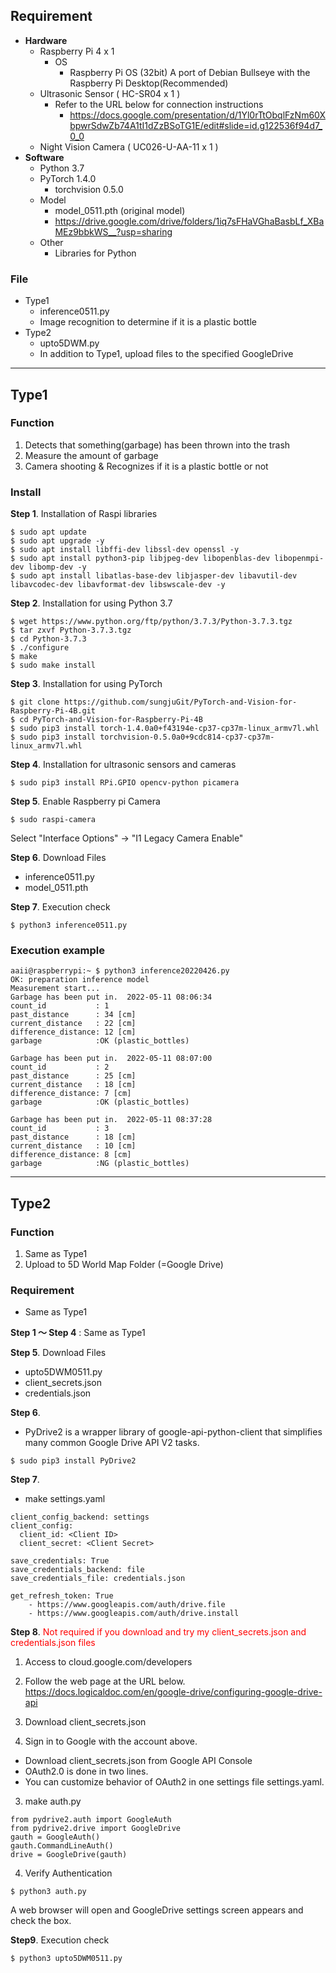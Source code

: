 ## Requirement
- **Hardware**
  - Raspberry Pi 4 x 1
    - OS
      - Raspberry Pi OS (32bit) A port of Debian Bullseye with the Raspberry Pi Desktop(Recommended)
  - Ultrasonic Sensor ( HC-SR04 x 1 )
    - Refer to the URL below for connection instructions
      - https://docs.google.com/presentation/d/1Yl0rTtObqlFzNm60XbpwrSdwZb74A1tI1dZzBSoTG1E/edit#slide=id.g122536f94d7_0_0
  - Night Vision Camera ( UC026-U-AA-11 x 1 )
- **Software**
  - Python 3.7
  - PyTorch 1.4.0
    - torchvision 0.5.0
  - Model
    - model_0511.pth (original model)
    - https://drive.google.com/drive/folders/1iq7sFHaVGhaBasbLf_XBaMEz9bbkWS__?usp=sharing
  - Other
    - Libraries for Python
       
### File
- Type1
  - inference0511.py
  - Image recognition to determine if it is a plastic bottle
- Type2
  - upto5DWM.py
  - In addition to Type1, upload files to the specified GoogleDrive

---
## Type1
### Function
1. Detects that something(garbage) has been thrown into the trash
2. Measure the amount of garbage
3. Camera shooting & Recognizes if it is a plastic bottle or not

### Install


**Step 1**. Installation of Raspi libraries
```
$ sudo apt update
$ sudo apt upgrade -y
$ sudo apt install libffi-dev libssl-dev openssl -y
$ sudo apt install python3-pip libjpeg-dev libopenblas-dev libopenmpi-dev libomp-dev -y
$ sudo apt install libatlas-base-dev libjasper-dev libavutil-dev libavcodec-dev libavformat-dev libswscale-dev -y
```

**Step 2**. Installation for using Python 3.7
```
$ wget https://www.python.org/ftp/python/3.7.3/Python-3.7.3.tgz
$ tar zxvf Python-3.7.3.tgz
$ cd Python-3.7.3
$ ./configure
$ make
$ sudo make install
```

**Step 3**. Installation for using PyTorch
```
$ git clone https://github.com/sungjuGit/PyTorch-and-Vision-for-Raspberry-Pi-4B.git
$ cd PyTorch-and-Vision-for-Raspberry-Pi-4B
$ sudo pip3 install torch-1.4.0a0+f43194e-cp37-cp37m-linux_armv7l.whl
$ sudo pip3 install torchvision-0.5.0a0+9cdc814-cp37-cp37m-linux_armv7l.whl
```

**Step 4**. Installation for ultrasonic sensors and cameras
```
$ sudo pip3 install RPi.GPIO opencv-python picamera
```

**Step 5**.
Enable Raspberry pi Camera 
```
$ sudo raspi-camera
```
Select "Interface Options" -> "I1 Legacy Camera Enable"

**Step 6**. Download Files
- inference0511.py
- model_0511.pth

**Step 7**. Execution check
```
$ python3 inference0511.py
```

### Execution example
```
aaii@raspberrypi:~ $ python3 inference20220426.py 
OK: preparation inference model
Measurement start...
Garbage has been put in.  2022-05-11 08:06:34
count_id           : 1
past_distance      : 34 [cm]
current_distance   : 22 [cm]
difference_distance: 12 [cm]
garbage            :OK (plastic_bottles)

Garbage has been put in.  2022-05-11 08:07:00
count_id           : 2
past_distance      : 25 [cm]
current_distance   : 18 [cm]
difference_distance: 7 [cm]
garbage            :OK (plastic_bottles)

Garbage has been put in.  2022-05-11 08:37:28
count_id           : 3
past_distance      : 18 [cm]
current_distance   : 10 [cm]
difference_distance: 8 [cm]
garbage            :NG (plastic_bottles)
```
---
## Type2
### Function
1. Same as Type1
2. Upload to 5D World Map Folder (=Google Drive)

### Requirement
- Same as Type1

**Step 1 〜 Step 4** : Same as Type1

**Step 5**. Download Files
- upto5DWM0511.py
- client_secrets.json
- credentials.json

**Step 6**. 
- PyDrive2 is a wrapper library of google-api-python-client that simplifies many common Google Drive API V2 tasks. 
```
$ sudo pip3 install PyDrive2
```

**Step 7**.
- make settings.yaml
```
client_config_backend: settings
client_config:
  client_id: <Client ID>
  client_secret: <Client Secret>
 
save_credentials: True
save_credentials_backend: file
save_credentials_file: credentials.json

get_refresh_token: True
    - https://www.googleapis.com/auth/drive.file
    - https://www.googleapis.com/auth/drive.install
```

**Step 8**.
<span style="color: red; ">Not required if you download and try my client_secrets.json and credentials.json files</span>
1. Access to cloud.google.com/developers
2. Follow the web page at the URL below.
   https://docs.logicaldoc.com/en/google-drive/configuring-google-drive-api
4. Download client_secrets.json


2. Sign in to Google with the account above.
- Download client_secrets.json from Google API Console
- OAuth2.0 is done in two lines. 
- You can customize behavior of OAuth2 in one settings file settings.yaml.
3. make auth.py

```
from pydrive2.auth import GoogleAuth
from pydrive2.drive import GoogleDrive
gauth = GoogleAuth()
gauth.CommandLineAuth()
drive = GoogleDrive(gauth)
```

4. Verify Authentication
```
$ python3 auth.py
```
A web browser will open and GoogleDrive settings screen appears and check the box.

**Step9**. Execution check
```
$ python3 upto5DWM0511.py
```